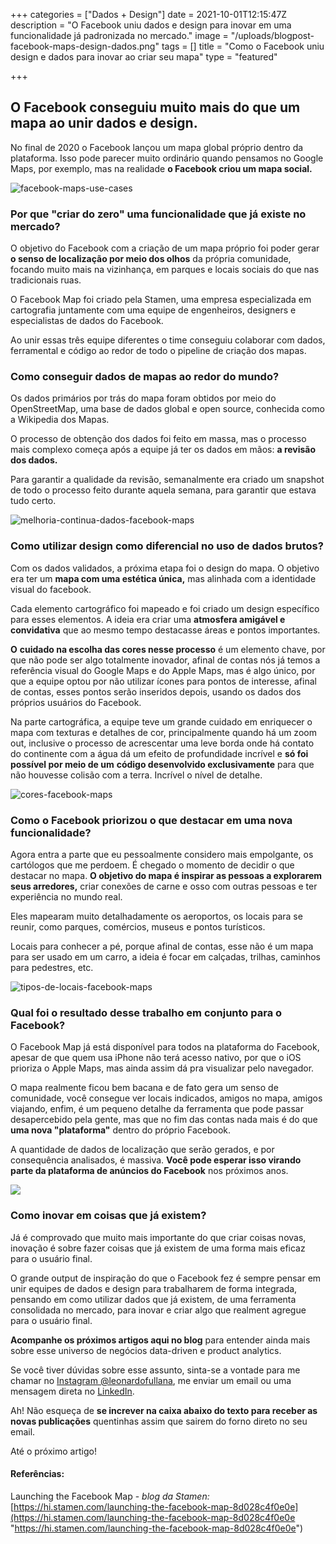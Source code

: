 +++
categories = ["Dados + Design"]
date = 2021-10-01T12:15:47Z
description = "O Facebook uniu dados e design para inovar em uma funcionalidade já padronizada no mercado."
image = "/uploads/blogpost-facebook-maps-design-dados.png"
tags = []
title = "Como o Facebook uniu design e dados para inovar ao criar seu mapa"
type = "featured"

+++
## O Facebook conseguiu muito mais do que um mapa ao unir dados e design.

No final de 2020 o Facebook lançou um mapa global próprio dentro da  plataforma. Isso pode parecer muito ordinário quando pensamos no Google Maps, por exemplo, mas na realidade **o Facebook criou um mapa social.**

![facebook-maps-use-cases](/uploads/usos-facebook-maps.png "Usos do Facebook Maps")

### Por que "criar do zero" uma funcionalidade que já existe no mercado?

O objetivo do Facebook com a criação de um mapa próprio foi poder gerar **o senso de localização por meio dos olhos** da própria comunidade, focando muito mais na vizinhança, em parques e locais sociais do que nas tradicionais ruas.

O Facebook Map foi criado pela Stamen, uma empresa especializada em cartografia juntamente com uma equipe de engenheiros, designers e especialistas de dados do Facebook.

Ao unir essas três equipe diferentes o time conseguiu colaborar com dados, ferramental e código ao redor de todo o pipeline de criação dos mapas.

### Como conseguir dados de mapas ao redor do mundo?

Os dados primários por trás do mapa foram obtidos por meio do OpenStreetMap, uma base de dados global e open source, conhecida como a Wikipedia dos Mapas.

O processo de obtenção dos dados foi feito em massa, mas o processo mais complexo começa após a equipe já ter os dados em mãos: **a revisão dos dados.**

Para garantir a qualidade da revisão, semanalmente era criado um snapshot de todo o processo feito durante aquela semana, para garantir que estava tudo certo.

![melhoria-continua-dados-facebook-maps](/uploads/melhoria-continua-dados-facebook-maps.png "Feedback Contínuo Facebook Maps")

### Como utilizar design como diferencial no uso de dados brutos?

Com os dados validados, a próxima etapa foi o design do mapa. O objetivo era ter um **mapa com uma estética única,** mas alinhada com a identidade visual do facebook.

Cada elemento cartográfico foi mapeado e foi criado um design específico para esses elementos. A ideia era criar uma **atmosfera amigável e convidativa** que ao mesmo tempo destacasse áreas e pontos importantes.

**O** **cuidado na escolha das cores nesse processo** é um elemento chave, por que não pode ser algo totalmente inovador, afinal de contas nós já temos a referência visual do Google Maps e do Apple Maps, mas é algo único, por que a equipe optou por não utilizar ícones para pontos de interesse, afinal de contas, esses pontos serão inseridos depois, usando os dados dos próprios usuários do Facebook.

Na parte cartográfica, a equipe teve um grande cuidado em enriquecer o mapa com texturas e detalhes de cor, principalmente quando há um zoom out, inclusive o processo de acrescentar uma leve borda onde há contato do continente com a água dá um efeito de profundidade incrível e **só foi possível por meio de um** **código desenvolvido exclusivamente** para que não houvesse colisão com a terra. Incrível o nível de detalhe.

![cores-facebook-maps](/uploads/cores-facebook-maps.png "Cores do Facebook Maps")

### Como o Facebook priorizou o que destacar em uma nova funcionalidade?

Agora entra a parte que eu pessoalmente considero mais empolgante, os cartólogos que me perdoem. É chegado o momento de decidir o que destacar no mapa. **O objetivo do mapa é inspirar as pessoas a explorarem seus arredores,** criar conexões de carne e osso com outras pessoas e ter experiência no mundo real.

Eles mapearam muito detalhadamente os aeroportos, os locais para se reunir, como parques, comércios, museus e pontos turísticos. 

Locais para conhecer a pé, porque afinal de contas, esse não é um mapa para ser usado em um carro, a ideia é focar em calçadas, trilhas, caminhos para pedestres, etc.

![tipos-de-locais-facebook-maps](/uploads/tipos-de-locais-facebook-maps.png "Tipos de Locais no Facebook Maps")

### Qual foi o resultado desse trabalho em conjunto para o Facebook?

O Facebook Map já está disponível para todos na plataforma do Facebook, apesar de que quem usa iPhone não terá acesso nativo, por que o iOS prioriza o Apple Maps, mas ainda assim dá pra visualizar pelo navegador.

O mapa realmente ficou bem bacana e de fato gera um senso de comunidade, você consegue ver locais indicados, amigos no mapa, amigos viajando, enfim, é um pequeno detalhe da ferramenta que pode passar desapercebido pela gente, mas que no fim das contas nada mais é do que **uma nova "plataforma"** dentro do próprio Facebook.

A quantidade de dados de localização que serão gerados, e por consequência analisados, é massiva. **Você pode esperar isso virando parte da plataforma de anúncios do Facebook** nos próximos anos.

![](https://miro.medium.com/max/1400/1*sbH2OkFfNB7IdgKt7QswEg.gif)

### Como inovar em coisas que já existem?

Já é comprovado que muito mais importante do que criar coisas novas, inovação é sobre fazer coisas que já existem de uma forma mais eficaz para o usuário final.

O grande output de inspiração do que o Facebook fez é sempre pensar em unir equipes de dados e design para trabalharem de forma integrada, pensando em como utilizar dados que já existem, de uma ferramenta consolidada no mercado, para inovar e criar algo que realment agregue para o usuário final.

**Acompanhe os próximos artigos aqui no blog** para entender ainda mais sobre esse universo de negócios data-driven e product analytics.

Se você tiver dúvidas sobre esse assunto, sinta-se a vontade para me chamar no [Instagram @leonardofullana](), me enviar um email ou uma mensagem direta no [LinkedIn](https://linkedin.com/in/leonardofullana).

Ah! Não esqueça de **se increver na caixa abaixo do texto para receber as novas publicações** quentinhas assim que sairem do forno direto no seu email.

Até o próximo artigo!

#### Referências:

Launching the Facebook Map - _blog da Stamen:_ [https://hi.stamen.com/launching-the-facebook-map-8d028c4f0e0e](https://hi.stamen.com/launching-the-facebook-map-8d028c4f0e0e "https://hi.stamen.com/launching-the-facebook-map-8d028c4f0e0e")